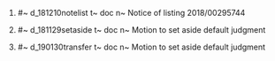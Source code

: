 1.  
    #~ d_181210notelist
    t~ doc
    n~ Notice of listing 2018/00295744

2.  
    #~ d_181129setaside
    t~ doc
    n~ Motion to set aside default judgment

3.  
    #~ d_190130transfer
    t~ doc
    n~ Motion to set aside default judgment